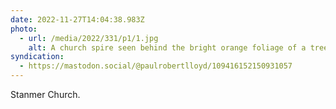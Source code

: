 ```yaml
---
date: 2022-11-27T14:04:38.983Z
photo:
  - url: /media/2022/331/p1/1.jpg
    alt: A church spire seen behind the bright orange foliage of a tree.
syndication:
  - https://mastodon.social/@paulrobertlloyd/109416152150931057
---
```


Stanmer Church.
